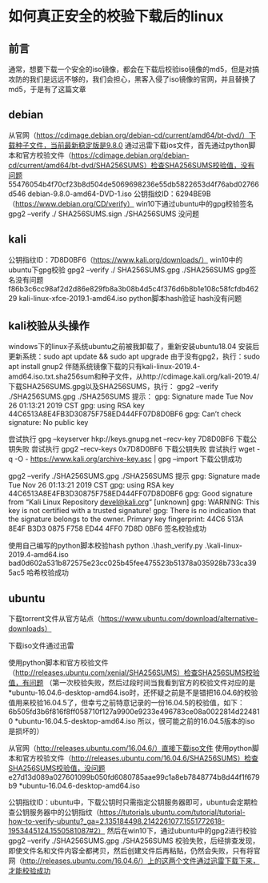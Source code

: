# 如何真正安全的校验下载后的linux
## 前言
通常，想要下载一个安全的iso镜像，都会在下载后校验iso镜像的md5，但是对搞攻防的我们是远远不够的，我们会担心，黑客入侵了iso镜像的官网，并且替换了md5，于是有了这篇文章

## debian
从官网（https://cdimage.debian.org/debian-cd/current/amd64/bt-dvd/）下载种子文件，当前最新稳定版是9.8.0
通过迅雷下载ios文件，首先通过python脚本和官方校验文件（https://cdimage.debian.org/debian-cd/current/amd64/bt-dvd/SHA256SUMS）检查SHA256SUMS校验值，没有问题
55476054b4f70cf23b8d504de5069698236e55db5822653d4f76abd02766d546 debian-9.8.0-amd64-DVD-1.iso
公钥指纹ID：6294BE9B（https://www.debian.org/CD/verify）
win10下通过ubuntu中的gpg校验签名
gpg2 –verify ./ SHA256SUMS.sign ./SHA256SUMS
没问题

## kali
公钥指纹ID：7D8D0BF6（https://www.kali.org/downloads/）
win10中的ubuntu下gpg校验
gpg2 –verify ./ SHA256SUMS.gpg ./SHA256SUMS
gpg签名没有问题
f86b3c6cc98af2d2d86e829fb8a3b08b4d5c4f376d6b8b1e108c58fcfdb46229 kali-linux-xfce-2019.1-amd64.iso
python脚本hash验证
hash没有问题

## kali校验从头操作
windows下的linux子系统ubuntu之前被我卸载了，重新安装ubuntu18.04
安装后更新系统：sudo apt update && sudo apt upgrade
由于没有gpg2，执行：sudo apt install gnup2
伴随系统镜像下载的只有kali-linux-2019.4-amd64.iso.txt.sha256sum和种子文件，从http://cdimage.kali.org/kali-2019.4/下载SHA256SUMS.gpg以及SHA256SUMS，执行：
gpg2 –verify ./SHA256SUMS.gpg ./SHA256SUMS
提示：
gpg: Signature made Tue Nov 26 01:13:21 2019 CST
gpg: using RSA key 44C6513A8E4FB3D30875F758ED444FF07D8D0BF6
gpg: Can’t check signature: No public key

尝试执行
gpg –keyserver hkp://keys.gnupg.net –recv-key 7D8D0BF6
下载公钥失败
尝试执行
gpg2 –recv-keys 0x7D8D0BF6
下载公钥失败
尝试执行
wget -q -O - https://www.kali.org/archive-key.asc | gpg –import
下载公钥成功

gpg2 –verify ./SHA256SUMS.gpg ./SHA256SUMS
提示
gpg: Signature made Tue Nov 26 01:13:21 2019 CST
gpg: using RSA key 44C6513A8E4FB3D30875F758ED444FF07D8D0BF6
gpg: Good signature from “Kali Linux Repository devel@kali.org“ [unknown]
gpg: WARNING: This key is not certified with a trusted signature!
gpg: There is no indication that the signature belongs to the owner.
Primary key fingerprint: 44C6 513A 8E4F B3D3 0875 F758 ED44 4FF0 7D8D 0BF6
签名校验成功

使用自己编写的python脚本校验hash
python .\hash_verify.py .\kali-linux-2019.4-amd64.iso bad0d602a531b872575e23cc025b45fee475523b51378a035928b733ca395ac5
哈希校验成功

## ubuntu
下载torrent文件从官方站点（https://www.ubuntu.com/download/alternative-downloads）

下载iso文件通过迅雷

使用python脚本和官方校验文件（http://releases.ubuntu.com/xenial/SHA256SUMS）检查SHA256SUMS校验值，有问题
（第一次校验失败，然后过段时间当我看到官方的校验文件对应的是*ubuntu-16.04.6-desktop-amd64.iso时，还怀疑之前是不是错把16.04.6的校验值用来校验16.04.5了，但幸亏之前特意记录的一份16.04.5的校验值，如下：
6b505fd3b6f816f8ff058710f127a9900e9233e496783ce08a0022814d224810 *ubuntu-16.04.5-desktop-amd64.iso
所以，很可能之前的16.04.5版本的iso是损坏的）

从官网（http://releases.ubuntu.com/16.04.6/）直接下载iso文件
使用python脚本和官方校验文件（http://releases.ubuntu.com/16.04.6/SHA256SUMS）检查SHA256SUMS校验值，没问题
e27d13d089a027601099b050fd6080785aae99c1a8eb7848774b8d44f1f679b9 *ubuntu-16.04.6-desktop-amd64.iso

公钥指纹ID：ubuntu中，下载公钥时只需指定公钥服务器即可，ubuntu会定期检查公钥服务器中的公钥指纹（https://tutorials.ubuntu.com/tutorial/tutorial-how-to-verify-ubuntu?_ga=2.135184498.2142261077.1551772618-1953445124.1550581087#2）
然后在win10下，通过ubuntu中的gpg2进行校验
gpg2 –verify ./SHA256SUMS.gpg ./SHA256SUMS
校验失败，后经排查发现，即使文件名和文件内容全都拷贝，然后创建文件后再粘贴，仍然会失败，只有将官网（http://releases.ubuntu.com/16.04.6/）上的这两个文件通过迅雷下载下来，才能校验成功